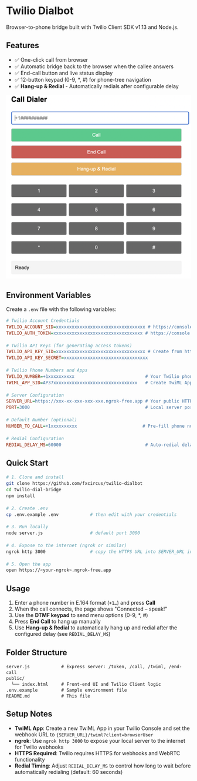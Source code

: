 # Twilio Dialbot

Browser-to-phone bridge built with Twilio Client SDK v1.13 and Node.js.

## Features

- ✅ One-click call from browser
- ✅ Automatic bridge back to the browser when the callee answers
- ✅ End-call button and live status display
- ✅ 12-button keypad (0-9, *, #) for phone-tree navigation
- ✅ **Hang-up & Redial** - Automatically redials after configurable delay

![Appscreenshot](./screenshot.png)

## Environment Variables

Create a `.env` file with the following variables:

```ini
# Twilio Account Credentials
TWILIO_ACCOUNT_SID=xxxxxxxxxxxxxxxxxxxxxxxxxxxxxxxxxx # https://console.twilio.com/ ➜ Account SID
TWILIO_AUTH_TOKEN=xxxxxxxxxxxxxxxxxxxxxxxxxxxxxxxxxx # https://console.twilio.com/ ➜ Auth Token

# Twilio API Keys (for generating access tokens)
TWILIO_API_KEY_SID=xxxxxxxxxxxxxxxxxxxxxxxxxxxxxxxxxx # Create from https://console.twilio.com/ ➜ API keys
TWILIO_API_KEY_SECRET=xxxxxxxxxxxxxxxxxxxxxxxxxxxxxxxx

# Twilio Phone Numbers and Apps
TWILIO_NUMBER=+1xxxxxxxxxx                           # Your Twilio phone number
TWIML_APP_SID=AP37xxxxxxxxxxxxxxxxxxxxxxxxxxxxxxxx   # Create TwiML App from https://console.twilio.com/ ➜ Phone Numbers ➜ Manage ➜ TwiML Apps

# Server Configuration
SERVER_URL=https://xxx-xx-xxx-xxx-xxx.ngrok-free.app # Your public HTTPS URL (ngrok, etc.)
PORT=3000                                            # Local server port (optional, defaults to 3000)

# Default Number (optional)
NUMBER_TO_CALL=+1xxxxxxxxxx                         # Pre-fill phone number field (optional)

# Redial Configuration
REDIAL_DELAY_MS=60000                                # Auto-redial delay in milliseconds (60000 = 1 minute)
```

## Quick Start

```bash
# 1. Clone and install
git clone https://github.com/fxcircus/twilio-dialbot
cd twilio-dial-bridge
npm install

# 2. Create .env
cp .env.example .env            # then edit with your credentials

# 3. Run locally
node server.js                  # default port 3000

# 4. Expose to the internet (ngrok or similar)
ngrok http 3000                 # copy the HTTPS URL into SERVER_URL in .env

# 5. Open the app
open https://<your-ngrok>.ngrok-free.app
```

## Usage

1. Enter a phone number in E.164 format (`+1…`) and press **Call**
2. When the call connects, the page shows "Connected – speak!"
3. Use the **DTMF keypad** to send menu options (0-9, *, #)
4. Press **End Call** to hang up manually
5. Use **Hang-up & Redial** to automatically hang up and redial after the configured delay (see `REDIAL_DELAY_MS`)

## Folder Structure

```
server.js            # Express server: /token, /call, /twiml, /end-call
public/
  └── index.html     # Front-end UI and Twilio Client logic
.env.example         # Sample environment file
README.md            # This file
```

## Setup Notes

- **TwiML App**: Create a new TwiML App in your Twilio Console and set the webhook URL to `{SERVER_URL}/twiml?client=browserUser`
- **ngrok**: Use `ngrok http 3000` to expose your local server to the internet for Twilio webhooks
- **HTTPS Required**: Twilio requires HTTPS for webhooks and WebRTC functionality
- **Redial Timing**: Adjust `REDIAL_DELAY_MS` to control how long to wait before automatically redialing (default: 60 seconds)
